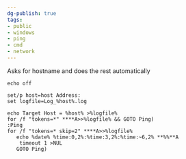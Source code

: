 ```yaml
---
dg-publish: true
tags:
- public
- windows
- ping
- cmd
- network
---
```

Asks for hostname and does the rest automatically

```
echo off

set/p host=host Address:   
set logfile=Log_%host%.log

echo Target Host = %host% >%logfile%  
for /f "tokens=*" ****A>>%logfile% && GOTO Ping)  
:Ping  
for /f "tokens=* skip=2" ****A>>%logfile%  
   echo %date% %time:0,2%:%time:3,2%:%time:~6,2% **%%**A  
    timeout 1 >NUL   
   GOTO Ping)
```
